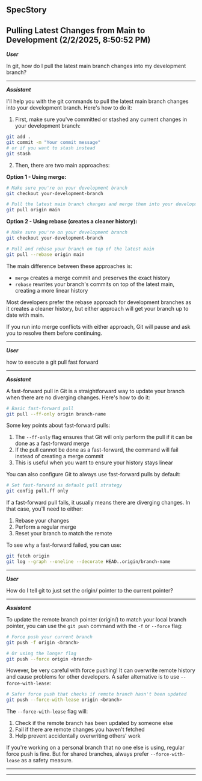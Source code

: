 ## SpecStory

## Pulling Latest Changes from Main to Development (2/2/2025, 8:50:52 PM)

_**User**_

In git, how do I pull the latest main branch changes into my development branch?

---

_**Assistant**_

I'll help you with the git commands to pull the latest main branch changes into your development branch. Here's how to do it:

1. First, make sure you've committed or stashed any current changes in your development branch:
```bash
git add .
git commit -m "Your commit message"
# or if you want to stash instead
git stash
```

2. Then, there are two main approaches:

**Option 1 - Using merge:**
```bash
# Make sure you're on your development branch
git checkout your-development-branch

# Pull the latest main branch changes and merge them into your development branch
git pull origin main
```

**Option 2 - Using rebase (creates a cleaner history):**
```bash
# Make sure you're on your development branch
git checkout your-development-branch

# Pull and rebase your branch on top of the latest main
git pull --rebase origin main
```

The main difference between these approaches is:
- `merge` creates a merge commit and preserves the exact history
- `rebase` rewrites your branch's commits on top of the latest main, creating a more linear history

Most developers prefer the rebase approach for development branches as it creates a cleaner history, but either approach will get your branch up to date with main.

If you run into merge conflicts with either approach, Git will pause and ask you to resolve them before continuing.

---

_**User**_

how to execute a git pull fast forward

---

_**Assistant**_



A fast-forward pull in Git is a straightforward way to update your branch when there are no diverging changes. Here's how to do it:

```bash
# Basic fast-forward pull
git pull --ff-only origin branch-name
```

Some key points about fast-forward pulls:

1. The `--ff-only` flag ensures that Git will only perform the pull if it can be done as a fast-forward merge
2. If the pull cannot be done as a fast-forward, the command will fail instead of creating a merge commit
3. This is useful when you want to ensure your history stays linear

You can also configure Git to always use fast-forward pulls by default:

```bash
# Set fast-forward as default pull strategy
git config pull.ff only
```

If a fast-forward pull fails, it usually means there are diverging changes. In that case, you'll need to either:
1. Rebase your changes
2. Perform a regular merge
3. Reset your branch to match the remote

To see why a fast-forward failed, you can use:
```bash
git fetch origin
git log --graph --oneline --decorate HEAD..origin/branch-name
```

---

_**User**_

How do I tell git to just set the origin/<branch> pointer to the current <branch> pointer?

---

_**Assistant**_



To update the remote branch pointer (origin/<branch>) to match your local branch pointer, you can use the `git push` command with the `-f` or `--force` flag:

```bash
# Force push your current branch
git push -f origin <branch>

# Or using the longer flag
git push --force origin <branch>
```

However, be very careful with force pushing! It can overwrite remote history and cause problems for other developers. A safer alternative is to use `--force-with-lease`:

```bash
# Safer force push that checks if remote branch hasn't been updated
git push --force-with-lease origin <branch>
```

The `--force-with-lease` flag will:
1. Check if the remote branch has been updated by someone else
2. Fail if there are remote changes you haven't fetched
3. Help prevent accidentally overwriting others' work

If you're working on a personal branch that no one else is using, regular force push is fine. But for shared branches, always prefer `--force-with-lease` as a safety measure.

---



---

